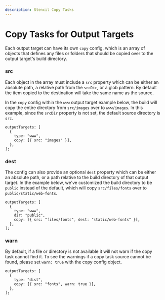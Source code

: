 ```yaml
---
description: Stencil Copy Tasks
---
```


# Copy Tasks for Output Targets

Each output target can have its own `copy` config, which is an array of objects that defines any files or folders that should be copied over to the output target's build directory.

### src

Each object in the array must include a `src` property which can be either an absolute path, a relative path from the `srcDir`, or a glob pattern. By default the item copied to the destination will take the same name as the source.

In the `copy` config within the `www` output target example below, the build will copy the entire directory from `src/images` over to `www/images`. In this example, since the `srcDir` property is not set, the default source directory is `src`.

```tsx
outputTargets: [
  {
    type: "www",
    copy: [{ src: "images" }],
  },
];
```

### dest

The config can also provide an optional `dest` property which can be either an absolute path, or a path relative to the build directory of that output target. In the example below, we've customized the build directory to be `public` instead of the default, which will copy `src/files/fonts` over to `public/static/web-fonts`.

```tsx
outputTargets: [
  {
    type: "www",
    dir: "public",
    copy: [{ src: "files/fonts", dest: "static/web-fonts" }],
  },
];
```

### warn

By default, if a file or directory is not available it will not warn if the copy task cannot find it. To see the warnings if a copy task source cannot be found, please set `warn: true` with the copy config object.

```tsx
outputTargets: [
  {
    type: "dist",
    copy: [{ src: "fonts", warn: true }],
  },
];
```
